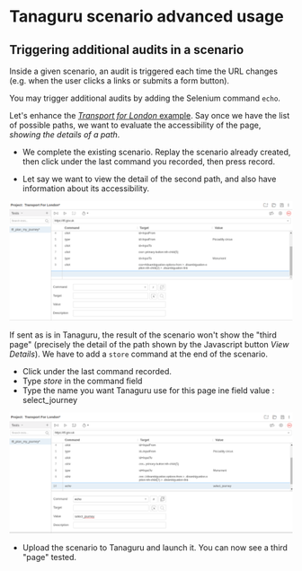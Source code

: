 # Tanaguru scenario advanced usage

## Triggering additional audits in a scenario

Inside a given scenario, an audit is triggered each time the URL changes (e.g. when
the user clicks a links or submits a form button).

You may trigger additional audits by adding the Selenium command `echo`.

Let's enhance the [*Transport for London* example](userdoc-scenario-audit.md).
Say once we have the list of possible paths, we want to evaluate the accessibility
of the page, *showing the details of a path*.

* We complete the existing scenario. Replay the scenario already created, then click
under the last command you recorded, then press record.

* Let say we want to view the detail of the second path, and also have information
about its accessibility. 

![](Images/screenshot_20150309_TANAGURU_SCENARIO_step_L_EXTENDED_added_steps.png)

If sent as is in Tanaguru, the result of the scenario won't show the "third page"
(precisely the detail of the path shown by the Javascript button *View Details*).
We have to add a `store` command at the end of the scenario.

* Click under the last command recorded.
* Type *store* in the command field
* Type the name you want Tanaguru use for this page ine field value : select_journey

![](Images/screenshot_20150309_TANAGURU_SCENARIO_step_M_EXTENDED_storeCurrentUrl.png)

* Upload the scenario to Tanaguru and launch it. You can now see a third "page" tested.

